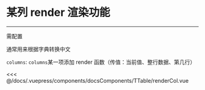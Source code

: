 # 某列 render 渲染功能

---

<common-code-format>
  <docsComponents-TTable-renderCol slot="source"></docsComponents-TTable-renderCol>
  需配置

通常用来根据字典转换中文

`columns`: `columns`某一项添加 render 函数（传值：当前值、整行数据、第几行）

<<< @/docs/.vuepress/components/docsComponents/TTable/renderCol.vue
</common-code-format>
